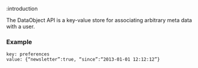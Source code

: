 :introduction

The DataObject API is a key-value store for associating arbitrary meta data with
a user.

### Example

```text
key: preferences
value: {“newsletter”:true, “since”:“2013-01-01 12:12:12”}
```
